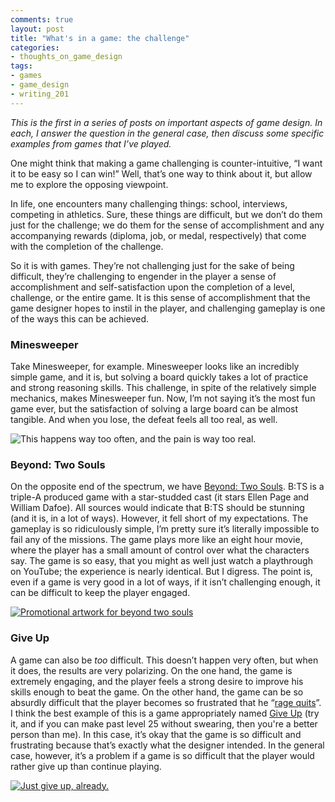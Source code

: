 ```yaml
---
comments: true
layout: post
title: "What's in a game: the challenge"
categories:
- thoughts_on_game_design
tags:
- games
- game_design
- writing_201
---
```


*This is the first in a series of posts on important aspects of game design. In each, I answer the question in the general case, then discuss some specific examples from games that I’ve played.*

One might think that making a game challenging is counter-intuitive, “I want it to be easy so I can win!” Well, that’s one way to think about it, but allow me to explore the opposing viewpoint.

In life, one encounters many challenging things: school, interviews, competing in athletics. Sure, these things are difficult, but we don’t do them just for the challenge; we do them for the sense of accomplishment and any accompanying rewards (diploma, job, or medal, respectively) that come with the completion of the challenge.

So it is with games. They’re not challenging just for the sake of being difficult, they’re challenging to engender in the player a sense of accomplishment and self-satisfaction upon the completion of a level, challenge, or the entire game. It is this sense of accomplishment that the game designer hopes to instil in the player, and challenging gameplay is one of the ways this can be achieved.

### Minesweeper
Take Minesweeper, for example. Minesweeper looks like an incredibly simple game, and it is, but solving a board quickly takes a lot of practice and strong reasoning skills. This challenge, in spite of the relatively simple mechanics, makes Minesweeper fun. Now, I’m not saying it’s the most fun game ever, but the satisfaction of solving a large board can be almost tangible. And when you lose, the defeat feels all too real, as well.

![This happens way too often, and the pain is way too real.][minesweeper-image]

### Beyond: Two Souls
On the opposite end of the spectrum, we have [Beyond: Two Souls][bts-wikipedia]. B:TS is a triple-A produced game with a star-studded cast (it stars Ellen Page and William Dafoe). All sources would indicate that B:TS should be stunning (and it is, in a lot of ways). However, it fell short of my expectations. The gameplay is so ridiculously simple, I’m pretty sure it’s literally impossible to fail any of the missions. The game plays more like an eight hour movie, where the player has a small amount of control over what the characters say. The game is so easy, that you might as well just watch a playthrough on YouTube; the experience is nearly identical. But I digress. The point is, even if a game is very good in a lot of ways, if it isn’t challenging enough, it can be difficult to keep the player engaged.

[![Promotional artwork for beyond two souls][bts-image]][bts-video]

### Give Up
A game can also be *too* difficult. This doesn’t happen very often, but when it does, the results are very polarizing. On the one hand, the game is extremely engaging, and the player feels a strong desire to improve his skills enough to beat the game. On the other hand, the game can be so absurdly difficult that the player becomes so frustrated that he “[rage quits][rage-quit-link]”. I think the best example of this is a game appropriately named [Give Up][give-up-link] (try it, and if you can make past level 25 without swearing, then you're a better person than me). In this case, it’s okay that the game is so difficult and frustrating because that’s exactly what the designer intended. In the general case, however, it’s a problem if a game is so difficult that the player would rather give up than continue playing.

[![Just give up, already.][give-up-image]][give-up-link]

[minesweeper-image]: https://pbs.twimg.com/media/BSukHMyCEAAaYxC.png:large

[bts-wikipedia]: http://en.wikipedia.org/wiki/Beyond:_Two_Souls
[bts-image]: http://ps4daily.com/wp-content/uploads/2014/04/Beyond-Two-Souls.jpg
[bts-video]: http://youtu.be/UI2Y5gsE0d0

[give-up-image]: http://laughingsquid.com/wp-content/uploads/giveupscreen1.jpg
[give-up-link]: http://armorgames.com/play/13662/give-up

[rage-quit-link]: http://www.urbandictionary.com/define.php?term=Rage+Quitting

